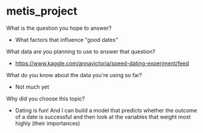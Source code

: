# metis_project

What is the question you hope to answer?
- What factors that influence "good dates"

What data are you planning to use to answer that question?
- https://www.kaggle.com/annavictoria/speed-dating-experiment/feed

What do you know about the data you're using so far?
- Not much yet 

Why did you choose this topic?
- Dating is fun! And I can build a model that predicts whether the outcome of a date is successful and then look at the variables that weight most highly (their importances)
